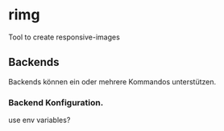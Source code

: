# rimg
Tool to create responsive-images 



## Backends
Backends können ein oder mehrere Kommandos unterstützen. 

### Backend Konfiguration. 
use env variables? 